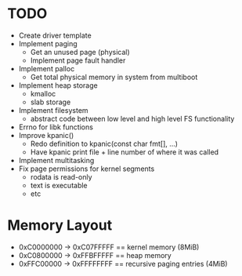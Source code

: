 # TODO
- Create driver template
- Implement paging
	- Get an unused page (physical)
	- Implement page fault handler
- Implement palloc
	- Get total physical memory in system from multiboot
- Implement heap storage
	- kmalloc
	- slab storage
- Implement filesystem
	- abstract code between low level and high level FS functionality
- Errno for libk functions
- Improve kpanic()
	- Redo definition to kpanic(const char fmt[], ...)
	- Have kpanic print file + line number of where it was called
- Implement multitasking
- Fix page permissions for kernel segments
	- rodata is read-only
	- text is executable
	- etc

# Memory Layout
- 0xC0000000 -> 0xC07FFFFF == kernel memory (8MiB)
- 0xC0800000 -> 0xFFBFFFFF == heap memory
- 0xFFC00000 -> 0xFFFFFFFF == recursive paging entries (4MiB)
